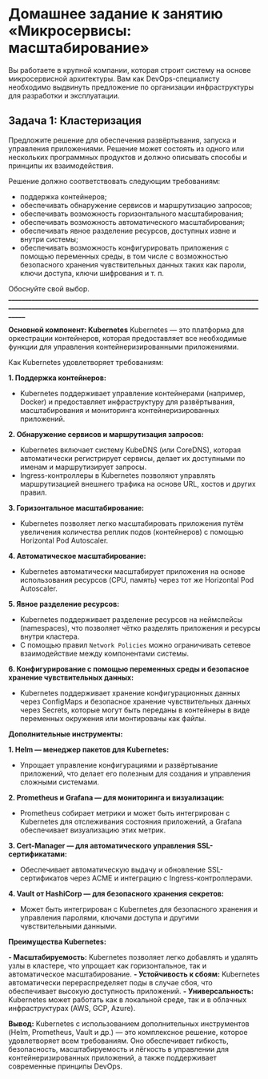 
# Домашнее задание к занятию «Микросервисы: масштабирование»

Вы работаете в крупной компании, которая строит систему на основе микросервисной архитектуры.
Вам как DevOps-специалисту необходимо выдвинуть предложение по организации инфраструктуры для разработки и эксплуатации.

## Задача 1: Кластеризация

Предложите решение для обеспечения развёртывания, запуска и управления приложениями.
Решение может состоять из одного или нескольких программных продуктов и должно описывать способы и принципы их взаимодействия.

Решение должно соответствовать следующим требованиям:
- поддержка контейнеров;
- обеспечивать обнаружение сервисов и маршрутизацию запросов;
- обеспечивать возможность горизонтального масштабирования;
- обеспечивать возможность автоматического масштабирования;
- обеспечивать явное разделение ресурсов, доступных извне и внутри системы;
- обеспечивать возможность конфигурировать приложения с помощью переменных среды, в том числе с возможностью безопасного хранения чувствительных данных таких как пароли, ключи доступа, ключи шифрования и т. п.

Обоснуйте свой выбор.
**___________________________________________________________________________________________________________________________________________________________**

**Основной компонент: Kubernetes**
Kubernetes — это платформа для оркестрации контейнеров, которая предоставляет все необходимые функции для управления контейнеризированными приложениями.

Как Kubernetes удовлетворяет требованиям:

**1. Поддержка контейнеров:** 
- Kubernetes поддерживает управление контейнерами (например, Docker) и предоставляет инфраструктуру для развёртывания, масштабирования и мониторинга контейнеризированных приложений.

**2. Обнаружение сервисов и маршрутизация запросов:**
- Kubernetes включает систему KubeDNS (или CoreDNS), которая автоматически регистрирует сервисы, делает их доступными по именам и маршрутизирует запросы.
- Ingress-контроллеры в Kubernetes позволяют управлять маршрутизацией внешнего трафика на основе URL, хостов и других правил.

**3. Горизонтальное масштабирование:**
- Kubernetes позволяет легко масштабировать приложения путём увеличения количества реплик подов (контейнеров) с помощью Horizontal Pod Autoscaler.

**4. Автоматическое масштабирование:**
- Kubernetes автоматически масштабирует приложения на основе использования ресурсов (CPU, память) через тот же Horizontal Pod Autoscaler.

**5. Явное разделение ресурсов:**
- Kubernetes поддерживает разделение ресурсов на неймспейсы (namespaces), что позволяет чётко разделять приложения и ресурсы внутри кластера.
- С помощью правил ```Network Policies``` можно ограничивать сетевое взаимодействие между компонентами системы.

**6. Конфигурирование с помощью переменных среды и безопасное хранение чувствительных данных:**
- Kubernetes поддерживает хранение конфигурационных данных через ConfigMaps и безопасное хранение чувствительных данных через Secrets, которые могут быть переданы в контейнеры в виде переменных окружения или монтированы как файлы.

**Дополнительные инструменты:**

**1. Helm — менеджер пакетов для Kubernetes:**
- Упрощает управление конфигурациями и развёртывание приложений, что делает его полезным для создания и управления сложными системами.

**2. Prometheus и Grafana — для мониторинга и визуализации:**
- Prometheus собирает метрики и может быть интегрирован с Kubernetes для отслеживания состояния приложений, а Grafana обеспечивает визуализацию этих метрик.

**3. Cert-Manager — для автоматического управления SSL-сертификатами:**
- Обеспечивает автоматическую выдачу и обновление SSL-сертификатов через ACME и интеграцию с Ingress-контроллерами.

**4. Vault от HashiCorp — для безопасного хранения секретов:**
- Может быть интегрирован с Kubernetes для безопасного хранения и управления паролями, ключами доступа и другими чувствительными данными.

**Преимущества Kubernetes:**

**- Масштабируемость:** Kubernetes позволяет легко добавлять и удалять узлы в кластере, что упрощает как горизонтальное, так и автоматическое масштабирование.
**- Устойчивость к сбоям:** Kubernetes автоматически перераспределяет поды в случае сбоя, что обеспечивает высокую доступность приложений.
**- Универсальность:** Kubernetes может работать как в локальной среде, так и в облачных инфраструктурах (AWS, GCP, Azure).

**Вывод:**
Kubernetes с использованием дополнительных инструментов (Helm, Prometheus, Vault и др.) — это комплексное решение, которое удовлетворяет всем требованиям. Оно обеспечивает гибкость, безопасность, масштабируемость и лёгкость в управлении для контейнеризированных приложений, а также поддерживает современные принципы DevOps.
